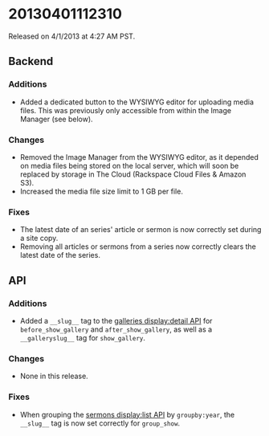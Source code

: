 20130401112310
==============

Released on 4/1/2013 at 4:27 AM PST.

## Backend

### Additions

*   Added a dedicated button to the WYSIWYG editor for uploading media files.
    This was previously only accessible from within the Image Manager (see
    below).

### Changes

*   Removed the Image Manager from the WYSIWYG editor, as it depended on media
    files being stored on the local server, which will soon be replaced by
    storage in The Cloud (Rackspace Cloud Files & Amazon S3).
*   Increased the media file size limit to 1 GB per file.

### Fixes

*   The latest date of an series' article or sermon is now correctly set during
    a site copy.
*   Removing all articles or sermons from a series now correctly clears the
    latest date of the series.

## API

### Additions

*   Added a `__slug__` tag to the [galleries display:detail API](http://developers.monkcms.com/article/galleries-api/#detail)
    for `before_show_gallery` and `after_show_gallery`, as well as a
    `__galleryslug__` tag for `show_gallery`.

### Changes

*   None in this release.

### Fixes

*   When grouping the [sermons display:list API](http://developers.monkcms.com/article/sermons-api/#list)
    by `groupby:year`, the `__slug__` tag is now set correctly for `group_show`.
